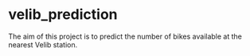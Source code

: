 # velib_prediction
The aim of this project is to predict the number of bikes available at the nearest Velib station.
